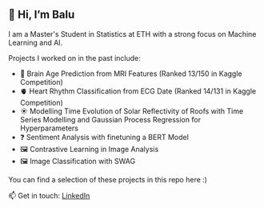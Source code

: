 ## 👋 Hi, I’m Balu

I am a Master's Student in Statistics at ETH with a strong focus on Machine Learning and AI.

Projects I worked on in the past include:
- 🧠 Brain Age Prediction from MRI Features (Ranked 13/150 in Kaggle Competition)
- 🫀 Heart Rhythm Classification from ECG Date (Ranked 14/131 in Kaggle Competition)
- ☀️ Modelling Time Evolution of Solar Reflectivity of Roofs with Time Series Modelling and Gaussian Process Regression for Hyperparameters
- ❓ Sentiment Analysis with finetuning a BERT Model
- 🖼️ Contrastive Learning in Image Analysis
- 🖼️ Image Classification with SWAG

You can find a selection of these projects in this repo here :)

📫 Get in touch: [LinkedIn](https://www.linkedin.com/in/balázs-szekér-80b647223)

